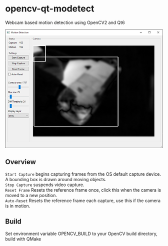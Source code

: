 # opencv-qt-modetect
Webcam based motion detection using OpenCV2 and Qt6

![Window](https://raw.githubusercontent.com/gmbows/opencv-qt-modetect/master/window.png)

## Overview
`Start Capture` begins capturing frames from the OS default capture device. A bounding box is drawn around moving objects. <br>
`Stop Capture` suspends video capture. <br>
`Reset Frame` Resets the reference frame once, click this when the camera is moved to a new position. <br>
`Auto-Reset` Resets the reference frame each capture, use this if the camera is in motion. <br>

## Build

Set environment variable OPENCV_BUILD to your OpenCV build directory, build with QMake
